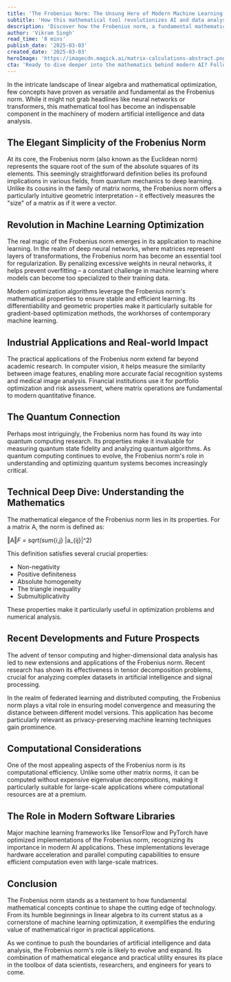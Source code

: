 ```yaml
---
title: 'The Frobenius Norm: The Unsung Hero of Modern Machine Learning and Matrix Analysis'
subtitle: 'How this mathematical tool revolutionizes AI and data analysis'
description: 'Discover how the Frobenius norm, a fundamental mathematical concept, has become essential in modern machine learning, quantum computing, and data analysis. From optimizing neural networks to enabling efficient computation in large-scale applications, this unsung hero of linear algebra continues to shape cutting-edge technology.'
author: 'Vikram Singh'
read_time: '8 mins'
publish_date: '2025-03-03'
created_date: '2025-03-03'
heroImage: 'https://imagecdn.magick.ai/matrix-calculations-abstract.png'
cta: 'Ready to dive deeper into the mathematics behind modern AI? Follow us on LinkedIn for more insightful articles on the intersection of mathematical concepts and cutting-edge technology.'
---
```


In the intricate landscape of linear algebra and mathematical optimization, few concepts have proven as versatile and fundamental as the Frobenius norm. While it might not grab headlines like neural networks or transformers, this mathematical tool has become an indispensable component in the machinery of modern artificial intelligence and data analysis.

## The Elegant Simplicity of the Frobenius Norm

At its core, the Frobenius norm (also known as the Euclidean norm) represents the square root of the sum of the absolute squares of its elements. This seemingly straightforward definition belies its profound implications in various fields, from quantum mechanics to deep learning. Unlike its cousins in the family of matrix norms, the Frobenius norm offers a particularly intuitive geometric interpretation – it effectively measures the "size" of a matrix as if it were a vector.

## Revolution in Machine Learning Optimization

The real magic of the Frobenius norm emerges in its application to machine learning. In the realm of deep neural networks, where matrices represent layers of transformations, the Frobenius norm has become an essential tool for regularization. By penalizing excessive weights in neural networks, it helps prevent overfitting – a constant challenge in machine learning where models can become too specialized to their training data.

Modern optimization algorithms leverage the Frobenius norm's mathematical properties to ensure stable and efficient learning. Its differentiability and geometric properties make it particularly suitable for gradient-based optimization methods, the workhorses of contemporary machine learning.

## Industrial Applications and Real-world Impact

The practical applications of the Frobenius norm extend far beyond academic research. In computer vision, it helps measure the similarity between image features, enabling more accurate facial recognition systems and medical image analysis. Financial institutions use it for portfolio optimization and risk assessment, where matrix operations are fundamental to modern quantitative finance.

## The Quantum Connection

Perhaps most intriguingly, the Frobenius norm has found its way into quantum computing research. Its properties make it invaluable for measuring quantum state fidelity and analyzing quantum algorithms. As quantum computing continues to evolve, the Frobenius norm's role in understanding and optimizing quantum systems becomes increasingly critical.

## Technical Deep Dive: Understanding the Mathematics

The mathematical elegance of the Frobenius norm lies in its properties. For a matrix A, the norm is defined as:

‖A‖_F = sqrt(sum_{i,j} |a_{ij}|^2)

This definition satisfies several crucial properties:
- Non-negativity
- Positive definiteness
- Absolute homogeneity
- The triangle inequality
- Submultiplicativity

These properties make it particularly useful in optimization problems and numerical analysis.

## Recent Developments and Future Prospects

The advent of tensor computing and higher-dimensional data analysis has led to new extensions and applications of the Frobenius norm. Recent research has shown its effectiveness in tensor decomposition problems, crucial for analyzing complex datasets in artificial intelligence and signal processing.

In the realm of federated learning and distributed computing, the Frobenius norm plays a vital role in ensuring model convergence and measuring the distance between different model versions. This application has become particularly relevant as privacy-preserving machine learning techniques gain prominence.

## Computational Considerations

One of the most appealing aspects of the Frobenius norm is its computational efficiency. Unlike some other matrix norms, it can be computed without expensive eigenvalue decompositions, making it particularly suitable for large-scale applications where computational resources are at a premium.

## The Role in Modern Software Libraries

Major machine learning frameworks like TensorFlow and PyTorch have optimized implementations of the Frobenius norm, recognizing its importance in modern AI applications. These implementations leverage hardware acceleration and parallel computing capabilities to ensure efficient computation even with large-scale matrices.

## Conclusion

The Frobenius norm stands as a testament to how fundamental mathematical concepts continue to shape the cutting edge of technology. From its humble beginnings in linear algebra to its current status as a cornerstone of machine learning optimization, it exemplifies the enduring value of mathematical rigor in practical applications.

As we continue to push the boundaries of artificial intelligence and data analysis, the Frobenius norm's role is likely to evolve and expand. Its combination of mathematical elegance and practical utility ensures its place in the toolbox of data scientists, researchers, and engineers for years to come.